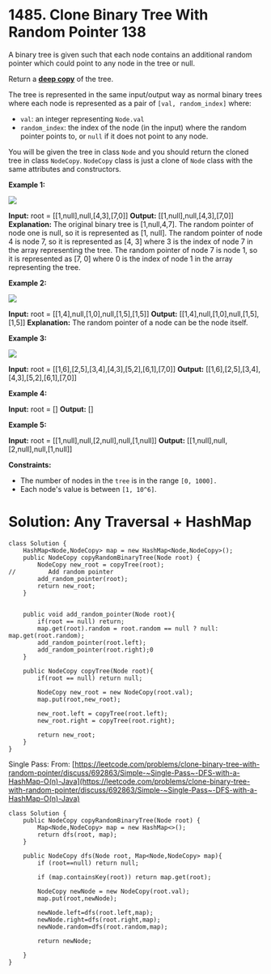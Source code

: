 # 1485. Clone Binary Tree With Random Pointer 138
A binary tree is given such that each node contains an additional random pointer which could point to any node in the tree or null.

Return a [**deep copy**](https://en.wikipedia.org/wiki/Object_copying#Deep_copy) of the tree.

The tree is represented in the same input/output way as normal binary trees where each node is represented as a pair of `[val, random_index]` where:

-   `val`: an integer representing `Node.val`
-   `random_index`: the index of the node (in the input) where the random pointer points to, or `null` if it does not point to any node.

You will be given the tree in class  `Node`  and you should return the cloned tree in class  `NodeCopy`.  `NodeCopy`  class is just a clone of  `Node`  class with the same attributes and constructors.

**Example 1:**

![](https://assets.leetcode.com/uploads/2020/06/17/clone_1.png)

**Input:** root = [[1,null],null,[4,3],[7,0]]
**Output:** [[1,null],null,[4,3],[7,0]]
**Explanation:** The original binary tree is [1,null,4,7].
The random pointer of node one is null, so it is represented as [1, null].
The random pointer of node 4 is node 7, so it is represented as [4, 3] where 3 is the index of node 7 in the array representing the tree.
The random pointer of node 7 is node 1, so it is represented as [7, 0] where 0 is the index of node 1 in the array representing the tree.

**Example 2:**

![](https://assets.leetcode.com/uploads/2020/06/17/clone_2.png)

**Input:** root = [[1,4],null,[1,0],null,[1,5],[1,5]]
**Output:** [[1,4],null,[1,0],null,[1,5],[1,5]]
**Explanation:** The random pointer of a node can be the node itself.

**Example 3:**

![](https://assets.leetcode.com/uploads/2020/06/17/clone_3.png)

**Input:** root = [[1,6],[2,5],[3,4],[4,3],[5,2],[6,1],[7,0]]
**Output:** [[1,6],[2,5],[3,4],[4,3],[5,2],[6,1],[7,0]]

**Example 4:**

**Input:** root = []
**Output:** []

**Example 5:**

**Input:** root = [[1,null],null,[2,null],null,[1,null]]
**Output:** [[1,null],null,[2,null],null,[1,null]]

**Constraints:**

-   The number of nodes in the `tree` is in the range `[0, 1000].`
-   Each node's value is between `[1, 10^6]`.

# Solution:  Any Traversal + HashMap 
```
class Solution {
    HashMap<Node,NodeCopy> map = new HashMap<Node,NodeCopy>();
    public NodeCopy copyRandomBinaryTree(Node root) {
        NodeCopy new_root = copyTree(root);
//         Add random pointer
        add_random_pointer(root);
        return new_root;
    }
    
    
    public void add_random_pointer(Node root){
        if(root == null) return;
        map.get(root).random = root.random == null ? null: map.get(root.random);
        add_random_pointer(root.left);
        add_random_pointer(root.right);0
    }
    
    public NodeCopy copyTree(Node root){
        if(root == null) return null;
        
        NodeCopy new_root = new NodeCopy(root.val);
        map.put(root,new_root);
        
        new_root.left = copyTree(root.left);
        new_root.right = copyTree(root.right);
        
        return new_root;
    }
}
```

Single Pass:
From: [https://leetcode.com/problems/clone-binary-tree-with-random-pointer/discuss/692863/Simple-~Single-Pass~-DFS-with-a-HashMap-O(n)-Java](https://leetcode.com/problems/clone-binary-tree-with-random-pointer/discuss/692863/Simple-~Single-Pass~-DFS-with-a-HashMap-O(n)-Java)
```
class Solution {
    public NodeCopy copyRandomBinaryTree(Node root) {
        Map<Node,NodeCopy> map = new HashMap<>();
        return dfs(root, map);
    }
    
    public NodeCopy dfs(Node root, Map<Node,NodeCopy> map){
        if (root==null) return null;        
        
        if (map.containsKey(root)) return map.get(root);
        
        NodeCopy newNode = new NodeCopy(root.val);
        map.put(root,newNode);
        
        newNode.left=dfs(root.left,map);
        newNode.right=dfs(root.right,map);
        newNode.random=dfs(root.random,map);
        
        return newNode;
        
    }
}
```

